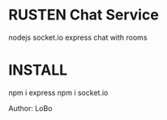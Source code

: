 # RUSTEN Chat Service
nodejs socket.io express chat with rooms

# INSTALL
npm i express
npm i socket.io

Author: LoBo

